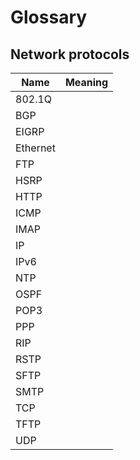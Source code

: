 # Glossary

## Network protocols

Name | Meaning
---- | -------
802.1Q |
BGP |
EIGRP |
Ethernet |
FTP |
HSRP |
HTTP |
ICMP |
IMAP |
IP |
IPv6 |
NTP |
OSPF |
POP3 |
PPP |
RIP |
RSTP |
SFTP |
SMTP |
TCP |
TFTP |
UDP |
